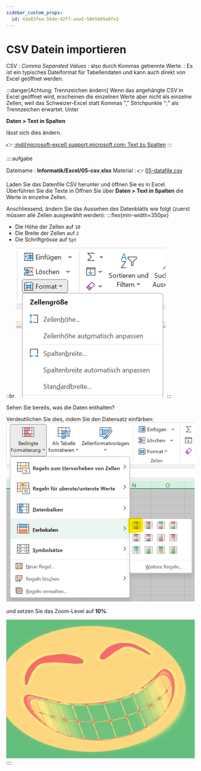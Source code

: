 ```yaml
---
sidebar_custom_props:
  id: 43e83fea-50de-42f7-aaa5-50e5609a0fe2
---
```

# CSV Datein importieren

CSV
: *Comma Separated Values*
: also durch Kommas getrennte Werte.
: Es ist ein typisches Dateiformat für Tabellendaten und kann auch direkt von Excel geöffnet werden.

:::danger[Achtung: Trennzeichen ändern]
Wenn das angehängte CSV in Excel geöffnet wird, erscheinen die einzelnen Werte aber nicht als einzelne Zellen, weil das Schweizer-Excel statt Kommas "," Strichpunkte ";" als Trennzeichen erwartet. Unter 

__Daten > Text in Spalten__

lässt sich dies ändern.

👉 [:mdi[microsoft-excel] support.microsoft.com: Text zu Spalten](https://support.microsoft.com/de-de/office/aufteilen-von-text-in-verschiedene-spalten-mit-dem-textkonvertierungs-assistenten-30b14928-5550-41f5-97ca-7a3e9c363ed7)
:::

::::aufgabe
<Answer type="state" webKey="e04ae26f-487c-425b-a9f5-cc2e3724fdb7" />

Dateiname
: __Informatik/Excel/05-csv.xlsx__
Material
: 👉 [05-datafile.csv](assets/05-datafile.csv)

Laden Sie das Datenfile CSV herunter und öffnen Sie es in Excel. Überführen Sie die Texte in Öffnen Sie über __Daten > Text in Spalten__ die Werte in einzelne Zellen.

Anschliessend, ändern Sie das Aussehen des Datenblatts wie folgt (zuerst müssen alle Zellen ausgewählt werden):
:::flex{min-width=350px}
- Die Höhe der Zellen auf `10`
- Die Breite der Zellen auf `2`
- Die Schriftgrösse auf `5pt`

::br
![__Start > Zellen:Format__ --width=300px](images/excel-cell-size.png)
:::

Sehen Sie bereits, was die Daten enthalten?

Verdeutilichen Sie dies, indem Sie den Datensatz einfärben:
![__Start > Formatvorlagen:Bedingte Formatierung > Farbskalen__ --width=300px](images/excell-cell-colors.png)

und setzen Sie das Zoom-Level auf **10%**.

<Answer type="text" webKey="57bc1ffe-ddb6-46b4-a80d-e4c130525906" />
<Solution webKey="29c00b31-864f-439d-b2ec-410c0a6064f0">

![](images/excel-smile.png)
</Solution>
::::